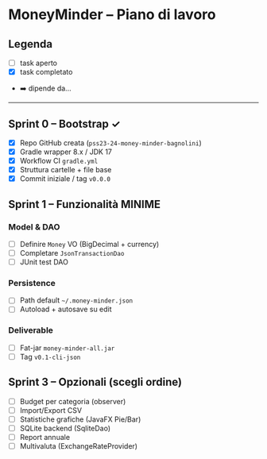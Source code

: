 # MoneyMinder – Piano di lavoro

## Legenda
- [ ] task aperto
- [x] task completato
- ➡️ dipende da…

---

## Sprint 0 – Bootstrap ✓
- [x] Repo GitHub creata (`pss23-24-money-minder-bagnolini`)
- [x] Gradle wrapper 8.x / JDK 17
- [x] Workflow CI `gradle.yml`
- [x] Struttura cartelle + file base
- [x] Commit iniziale / tag `v0.0.0`

## Sprint 1 – Funzionalità MINIME
### Model & DAO
- [ ] Definire `Money` VO (BigDecimal + currency)  
- [ ] Completare `JsonTransactionDao`  
- [ ] JUnit test DAO

### Persistence
- [ ] Path default `~/.money-minder.json`  
- [ ] Autoload + autosave su edit

### Deliverable
- [ ] Fat-jar `money-minder-all.jar`  
- [ ] Tag `v0.1-cli-json`

## Sprint 3 – Opzionali **(scegli ordine)**
- [ ] Budget per categoria (observer)  
- [ ] Import/Export CSV  
- [ ] Statistiche grafiche (JavaFX Pie/Bar)  
- [ ] SQLite backend (SqliteDao)  
- [ ] Report annuale  
- [ ] Multivaluta (ExchangeRateProvider)
